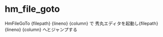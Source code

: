 # hm_file_goto
HmFileGoTo {filepath} {lineno} {column} で 秀丸エディタを起動し{filepath} {lineno} {column} へとジャンプする
